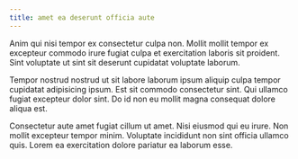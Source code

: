 ```yaml
---
title: amet ea deserunt officia aute
---
```


Anim qui nisi tempor ex consectetur culpa non. Mollit mollit tempor ex excepteur commodo irure fugiat culpa et exercitation laboris sit proident. Sint voluptate ut sint sit deserunt cupidatat voluptate laborum.

Tempor nostrud nostrud ut sit labore laborum ipsum aliquip culpa tempor cupidatat adipisicing ipsum. Est sit commodo consectetur sint. Qui ullamco fugiat excepteur dolor sint. Do id non eu mollit magna consequat dolore aliqua est.

Consectetur aute amet fugiat cillum ut amet. Nisi eiusmod qui eu irure. Non mollit excepteur tempor minim. Voluptate incididunt non sint officia ullamco quis. Lorem ea exercitation dolore pariatur ea laborum esse.